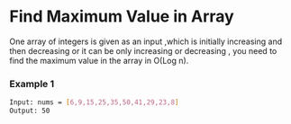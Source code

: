 # Find Maximum Value in Array

One array of integers is given as an input ,which is initially increasing and then decreasing or it can be only increasing or decreasing , you need to find the maximum value in the array in O(Log n).

### Example 1
```sh
Input: nums = [6,9,15,25,35,50,41,29,23,8]
Output: 50
```
